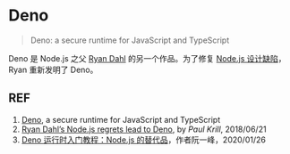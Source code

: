 # Deno

> Deno: a secure runtime for JavaScript and TypeScript

Deno 是 Node.js 之父 [Ryan Dahl][2] 的另一个作品。为了修复 [Node.js 设计缺陷][3]，Ryan 重新发明了 Deno。

## REF

1. [Deno][1], a secure runtime for JavaScript and TypeScript
1. [Ryan Dahl’s Node.js regrets lead to Deno][3], by *Paul Krill*, 2018/06/21
1. [Deno 运行时入门教程：Node.js 的替代品][4]，作者阮一峰，2020/01/26

[1]: https://deno.land/
[2]: https://tinyclouds.org/ "Ryan Dahl"
[3]: https://www.infoworld.com/article/3283250/ryan-dahls-nodejs-regrets-lead-to-deno.html "Ryan Dahl’s Node.js regrets lead to Deno"
[4]: http://www.ruanyifeng.com/blog/2020/01/deno-intro.html "Deno 运行时入门教程：Node.js 的替代品"